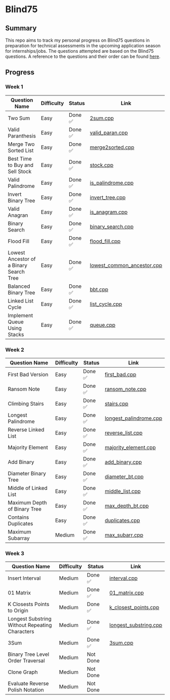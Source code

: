 # Blind75

## Summary

This repo aims to track my personal progress on Blind75 questions in preparation for technical assessments in the upcoming application season for internships/jobs. The questions attempted are based on the Blind75 questions. A reference to the questions and their order can be found [here](https://www.techinterviewhandbook.org/grind75).

## Progress

### Week 1

| Question Name                           | Difficulty | Status  | Link                                                                                                                      |
| --------------------------------------- | ---------- | ------- | ------------------------------------------------------------------------------------------------------------------------- |
| Two Sum                                 | Easy       | Done ✅ | [2sum.cpp](https://github.com/irving11119/Blind75/blob/main/solutions/week1/2sum.cpp)                                     |
| Valid Paranthesis                       | Easy       | Done ✅ | [valid_paran.cpp](https://github.com/irving11119/Blind75/blob/main/solutions/week1/valid_paran.cpp)                       |
| Merge Two Sorted List                   | Easy       | Done ✅ | [merge2sorted.cpp](https://github.com/irving11119/Blind75/blob/main/solutions/week1/merge2sorted.cpp)                     |
| Best Time to Buy and Sell Stock         | Easy       | Done ✅ | [stock.cpp](https://github.com/irving11119/Blind75/blob/main/solutions/week1/stock.cpp)                                   |
| Valid Palindrome                        | Easy       | Done ✅ | [is_palindrome.cpp](https://github.com/irving11119/Blind75/blob/main/solutions/week1/is_palindrome.cpp)                   |
| Invert Binary Tree                      | Easy       | Done ✅ | [invert_tree.cpp](https://github.com/irving11119/Blind75/blob/main/solutions/week1/invert_tree.cpp)                       |
| Valid Anagran                           | Easy       | Done ✅ | [is_anagram.cpp](https://github.com/irving11119/Blind75/blob/main/solutions/week1/is_anagram.cpp)                         |
| Binary Search                           | Easy       | Done ✅ | [binary_search.cpp](https://github.com/irving11119/Blind75/blob/main/solutions/week1/binary_search.cpp)                   |
| Flood Fill                              | Easy       | Done ✅ | [flood_fill.cpp](https://github.com/irving11119/Blind75/blob/main/solutions/week1/flood_fill.cpp)                         |
| Lowest Ancestor of a Binary Search Tree | Easy       | Done ✅ | [lowest_common_ancestor.cpp](https://github.com/irving11119/Blind75/blob/main/solutions/week1/lowest_common_ancestor.cpp) |
| Balanced Binary Tree                    | Easy       | Done ✅ | [bbt.cpp](https://github.com/irving11119/Blind75/blob/main/solutions/week1/bbt.cpp)                                       |
| Linked List Cycle                       | Easy       | Done ✅ | [list_cycle.cpp](https://github.com/irving11119/Blind75/blob/main/solutions/week1/list_cycle.cpp)                         |
| Implement Queue Using Stacks            | Easy       | Done ✅ | [queue.cpp](https://github.com/irving11119/Blind75/blob/main/solutions/week1/queue.cpp)                                   |

### Week 2

| Question Name                | Difficulty | Status  | Link                                                                                                              |
| ---------------------------- | ---------- | ------- | ----------------------------------------------------------------------------------------------------------------- |
| First Bad Version            | Easy       | Done ✅ | [first_bad.cpp](https://github.com/irving11119/Blind75/blob/main/solutions/week2/first_bad.cpp)                   |
| Ransom Note                  | Easy       | Done ✅ | [ransom_note.cpp](https://github.com/irving11119/Blind75/blob/main/solutions/week2/ransom_note.cpp)               |
| Climbing Stairs              | Easy       | Done ✅ | [stairs.cpp](https://github.com/irving11119/Blind75/blob/main/solutions/week2/stairs.cpp)                         |
| Longest Palindrome           | Easy       | Done ✅ | [longest_palindrome.cpp](https://github.com/irving11119/Blind75/blob/main/solutions/week2/longest_palindrome.cpp) |
| Reverse Linked List          | Easy       | Done ✅ | [reverse_list.cpp](https://github.com/irving11119/Blind75/blob/main/solutions/week2/reverse_list.cpp)             |
| Majority Element             | Easy       | Done ✅ | [majority_element.cpp](https://github.com/irving11119/Blind75/blob/main/solutions/week2/majority_element.cpp)     |
| Add Binary                   | Easy       | Done ✅ | [add_binary.cpp](https://github.com/irving11119/Blind75/blob/main/solutions/week2/add_binary.cpp)                 |
| Diameter Binary Tree         | Easy       | Done ✅ | [diameter_bt.cpp](https://github.com/irving11119/Blind75/blob/main/solutions/week2/diameter_bt.cpp)               |
| Middle of Linked List        | Easy       | Done ✅ | [middle_list.cpp](https://github.com/irving11119/Blind75/blob/main/solutions/week2/middle_list.cpp)               |
| Maximum Depth of Binary Tree | Easy       | Done ✅ | [max_depth_bt.cpp](https://github.com/irving11119/Blind75/blob/main/solutions/week2/max_depth_bt.cpp)             |
| Contains Duplicates          | Easy       | Done ✅ | [duplicates.cpp](https://github.com/irving11119/Blind75/blob/main/solutions/week2/duplicates.cpp)                 |
| Maximum Subarray             | Medium     | Done ✅ | [max_subarr.cpp](https://github.com/irving11119/Blind75/blob/main/solutions/week2/max_subarr.cpp)                 |

### Week 3

| Question Name                                  | Difficulty | Status   | Link                                                                                                            |
| ---------------------------------------------- | ---------- | -------- | --------------------------------------------------------------------------------------------------------------- |
| Insert Interval                                | Medium     | Done ✅  | [interval.cpp](https://github.com/irving11119/Blind75/blob/main/solutions/week3/interval.cpp)                   |
| 01 Matrix                                      | Medium     | Done ✅  | [01_matrix.cpp](https://github.com/irving11119/Blind75/blob/main/solutions/week3/01_maxtrix.cpp)                |
| K Closests Points to Origin                    | Medium     | Done ✅  | [k_closest_points.cpp](https://github.com/irving11119/Blind75/blob/main/solutions/week3/k_closest_points.cpp)   |
| Longest Substring Without Repeating Characters | Medium     | Done ✅  | [longest_substring.cpp](https://github.com/irving11119/Blind75/blob/main/solutions/week3/longest_substring.cpp) |
| 3Sum                                           | Medium     | Done ✅  | [3sum.cpp](https://github.com/irving11119/Blind75/blob/main/solutions/week3/3sum.cpp)                           |
| Binary Tree Level Order Traversal              | Medium     | Not Done |                                                                                                                 |
| Clone Graph                                    | Medium     | Not Done |                                                                                                                 |
| Evaluate Reverse Polish Notation               | Medium     | Not Done |                                                                                                                 |
